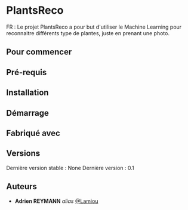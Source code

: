 # PlantsReco


FR : Le projet PlantsReco a pour but d'utiliser le Machine Learning pour reconnaitre différents type de plantes, juste en prenant une photo.

## Pour commencer


## Pré-requis

## Installation 

## Démarrage 

## Fabriqué avec 

## Versions 

Dernière version stable : None 
Dernière version : 0.1 

## Auteurs 

* **Adrien REYMANN** _alias_ [@Lamiou](https://github.com/Lamiou)


